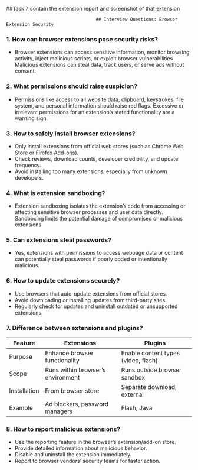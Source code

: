 ##Task 7 
contain the extension report and screenshot of that extension

                                      ## Interview Questions: Browser Extension Security

### 1. How can browser extensions pose security risks?
- Browser extensions can access sensitive information, monitor browsing activity, inject malicious scripts, or exploit browser vulnerabilities. Malicious extensions can steal data, track users, or serve ads without consent.

### 2. What permissions should raise suspicion?
- Permissions like access to all website data, clipboard, keystrokes, file system, and personal information should raise red flags. Excessive or irrelevant permissions for an extension’s stated functionality are a warning sign.

### 3. How to safely install browser extensions?
- Only install extensions from official web stores (such as Chrome Web Store or Firefox Add-ons).
- Check reviews, download counts, developer credibility, and update frequency.
- Avoid installing too many extensions, especially from unknown developers.

### 4. What is extension sandboxing?
- Extension sandboxing isolates the extension’s code from accessing or affecting sensitive browser processes and user data directly. Sandboxing limits the potential damage of compromised or malicious extensions.

### 5. Can extensions steal passwords?
- Yes, extensions with permissions to access webpage data or content can potentially steal passwords if poorly coded or intentionally malicious.

### 6. How to update extensions securely?
- Use browsers that auto-update extensions from official stores.
- Avoid downloading or installing updates from third-party sites.
- Regularly check for updates and uninstall outdated or unsupported extensions.

### 7. Difference between extensions and plugins?
| Feature       | Extensions                                     | Plugins                            |
|---------------|----------------------------------------------- |------------------------------------|
| Purpose       | Enhance browser functionality                  | Enable content types (video, flash)|
| Scope         | Runs within browser’s environment              | Runs outside browser sandbox       |
| Installation  | From browser store                             | Separate download, external        |
| Example       | Ad blockers, password managers                 | Flash, Java                        |

### 8. How to report malicious extensions?
- Use the reporting feature in the browser’s extension/add-on store.
- Provide detailed information about malicious behavior.
- Disable and uninstall the extension immediately.
- Report to browser vendors’ security teams for faster action.

